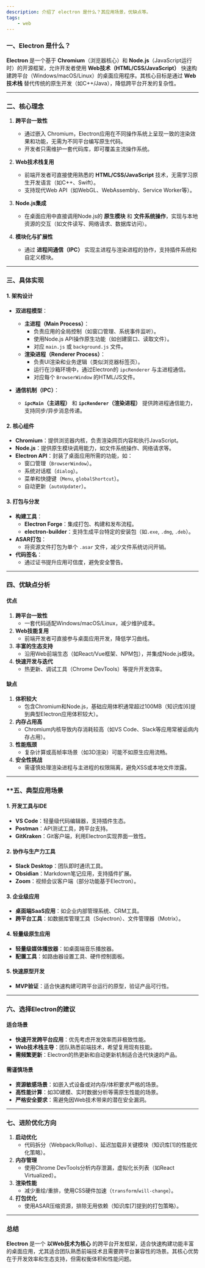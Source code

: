 ```yaml
---
description: 介绍了 electron 是什么？其应用场景，优缺点等。
tags:
    - web
---
```


### 一、Electron 是什么？
**Electron** 是一个基于 **Chromium**（浏览器核心）和 **Node.js**（JavaScript运行时）的开源框架，允许开发者使用 **Web技术（HTML/CSS/JavaScript）** 快速构建跨平台（Windows/macOS/Linux）的桌面应用程序。其核心目标是通过 **Web技术栈** 替代传统的原生开发（如C++/Java），降低跨平台开发的复杂性。

---

### 二、核心理念
1. **跨平台一致性**  
   - 通过嵌入 Chromium，Electron应用在不同操作系统上呈现一致的渲染效果和功能，无需为不同平台编写原生代码。
   - 开发者只需维护一套代码库，即可覆盖主流操作系统。

2. **Web技术栈复用**  
   - 前端开发者可直接使用熟悉的 **HTML/CSS/JavaScript** 技术，无需学习原生开发语言（如C++、Swift）。
   - 支持现代Web API（如WebGL、WebAssembly、Service Worker等）。

3. **Node.js集成**  
   - 在桌面应用中直接调用Node.js的 **原生模块** 和 **文件系统操作**，实现与本地资源的交互（如文件读写、网络请求、数据库访问）。

4. **模块化与扩展性**  
   - 通过 **进程间通信（IPC）** 实现主进程与渲染进程的协作，支持插件系统和自定义模块。

---

### 三、具体实现
#### **1. 架构设计**
- **双进程模型**：
  - **主进程（Main Process）**：  
    - 负责应用的全局控制（如窗口管理、系统事件监听）。
    - 使用Node.js API操作原生功能（如创建窗口、读取文件）。
    - 对应 `main.js` 或 `background.js` 文件。
  - **渲染进程（Renderer Process）**：  
    - 负责UI渲染和业务逻辑（类似浏览器标签页）。
    - 运行在沙箱环境中，通过Electron的 `ipcRenderer` 与主进程通信。
    - 对应每个 `BrowserWindow` 的HTML/JS文件。

- **通信机制（IPC）**：  
  - **`ipcMain`（主进程）** 和 **`ipcRenderer`（渲染进程）** 提供跨进程通信能力，支持同步/异步消息传递。

#### 2. 核心组件
- **Chromium**：提供浏览器内核，负责渲染网页内容和执行JavaScript。
- **Node.js**：提供原生模块调用能力，如文件系统操作、网络请求等。
- **Electron API**：封装了桌面应用所需的功能，如：
  - 窗口管理（`BrowserWindow`）。
  - 系统对话框（`dialog`）。
  - 菜单和快捷键（`Menu`, `globalShortcut`）。
  - 自动更新（`autoUpdater`）。

#### 3. 打包与分发
- **构建工具**：  
  - **Electron Forge**：集成打包、构建和发布流程。
  - **electron-builder**：支持生成平台特定的安装包（如`.exe`, `.dmg`, `.deb`）。
- **ASAR打包**：  
  - 将资源文件打包为单个 `.asar` 文件，减少文件系统访问开销。
- **代码签名**：  
  - 通过证书提升应用可信度，避免安全警告。

---

### 四、优缺点分析
#### 优点
1. **跨平台一致性**  
   - 一套代码适配Windows/macOS/Linux，减少维护成本。
2. **Web技能复用**  
   - 前端开发者可直接参与桌面应用开发，降低学习曲线。
3. **丰富的生态支持**  
   - 沿用Web前端生态（如React/Vue框架、NPM包），并集成Node.js模块。
4. **快速开发与迭代**  
   - 热更新、调试工具（Chrome DevTools）等提升开发效率。

#### 缺点
1. **体积较大**  
   - 包含Chromium和Node.js，基础应用体积通常超过100MB（知识库[6]提到典型Electron应用体积较大）。
2. **内存占用高**  
   - Chromium内核导致内存消耗较高（如VS Code、Slack等应用常被诟病内存占用）。
3. **性能瓶颈**  
   - 复杂计算或高帧率场景（如3D渲染）可能不如原生应用流畅。
4. **安全性挑战**  
   - 需谨慎处理渲染进程与主进程的权限隔离，避免XSS或本地文件泄露。

---

### **五、典型应用场景
#### 1. 开发工具与IDE
- **VS Code**：轻量级代码编辑器，支持插件生态。
- **Postman**：API测试工具，跨平台支持。
- **GitKraken**：Git客户端，利用Electron实现界面一致性。

#### 2. 协作与生产力工具
- **Slack Desktop**：团队即时通讯工具。
- **Obsidian**：Markdown笔记应用，支持插件扩展。
- **Zoom**：视频会议客户端（部分功能基于Electron）。

#### 3. 企业级应用
- **桌面端SaaS应用**：如企业内部管理系统、CRM工具。
- **跨平台工具**：如数据库管理工具（Sqlectron）、文件管理器（Motrix）。

#### 4. 轻量级原生应用
- **轻量级媒体播放器**：如桌面端音乐播放器。
- **配置工具**：如路由器设置工具、硬件控制面板。

#### 5. 快速原型开发
- **MVP验证**：适合快速构建可跨平台运行的原型，验证产品可行性。

---

### 六、选择Electron的建议
#### 适合场景
- **快速开发跨平台应用**：优先考虑开发效率而非极致性能。
- **Web技术栈主导**：团队熟悉前端技术，希望复用现有技能。
- **需频繁更新**：Electron的热更新和自动更新机制适合迭代快速的产品。

#### 需谨慎场景
- **资源敏感场景**：如嵌入式设备或对内存/体积要求严格的场景。
- **高性能计算**：如3D建模、实时数据分析等需原生性能的场景。
- **严格安全要求**：需避免因Web技术带来的潜在安全漏洞。

---

### 七、进阶优化方向
1. **启动优化**  
   - 代码拆分（Webpack/Rollup）、延迟加载非关键模块（知识库[1]的性能优化策略）。
2. **内存管理**  
   - 使用Chrome DevTools分析内存泄漏，虚拟化长列表（如React Virtualized）。
3. **渲染性能**  
   - 减少重绘/重排，使用CSS硬件加速（`transform`/`will-change`）。
4. **打包优化**  
   - 使用ASAR压缩资源，排除无用依赖（知识库[7]提到的打包策略）。

---

### 总结
**Electron** 是一个 **以Web技术为核心** 的跨平台开发框架，适合快速构建功能丰富的桌面应用，尤其适合团队熟悉前端技术且需要跨平台兼容性的场景。其核心优势在于开发效率和生态支持，但需权衡体积和性能问题。